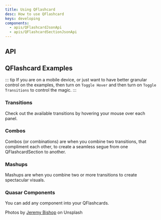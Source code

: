 ```yaml
---
title: Using QFlashcard
desc: How to use QFlashcard
keys: developing
components:
  - apis/QFlashcardJsonApi
  - apis/QFlashcardSectionJsonApi
---
```

## API
<q-flashcard-json-api />
<q-flashcard-section-json-api />

## QFlashcard Examples

::: tip
If you are on a mobile device, or just want to have better granular control on the examples, then turn on `Toggle Hover` and then turn on `Toggle Transitions` to control the magic.
:::

### Transitions

Check out the available transitions by hovering your mouse over each panel.

<example-viewer
title="Nudge"
file="Nudge"
codepen-title="QFlashcard"
/>

<example-viewer
title="Fade"
file="Fade"
codepen-title="QFlashcard"
/>

<example-viewer
title="Zoom"
file="Zoom"
codepen-title="QFlashcard"
/>

<example-viewer
title="Spin"
file="Spin"
codepen-title="QFlashcard"
/>

<example-viewer
title="Roll (left/right)"
file="RollLeftRight"
codepen-title="QFlashcard"
/>

<example-viewer
title="Roll (up/down)"
file="RollUpDown"
codepen-title="QFlashcard"
/>

<example-viewer
title="Slide (left/right)"
file="SlideLeftRight"
codepen-title="QFlashcard"
/>

<example-viewer
title="Slide (up/down)"
file="SlideUpDown"
codepen-title="QFlashcard"
/>

<example-viewer
title="Flip (left/right)"
file="FlipLeftRight"
codepen-title="QFlashcard"
/>

<example-viewer
title="Flip (up/down)"
file="FlipUpDown"
codepen-title="QFlashcard"
/>

<example-viewer
title="Shake"
file="Shake"
codepen-title="QFlashcard"
/>

### Combos

Combos (or combinations) are when you combine two transitions, that compliment each other, to create a seamless segue from one QFlashcardSection to another.

<example-viewer
title="Demo1"
file="Demo1"
codepen-title="QFlashcard"
/>

<example-viewer
title="Demo2"
file="Demo2"
codepen-title="QFlashcard"
/>

<example-viewer
title="Demo3"
file="Demo3"
codepen-title="QFlashcard"
/>

<example-viewer
title="Demo4"
file="Demo4"
codepen-title="QFlashcard"
/>

<example-viewer
title="Demo5"
file="Demo5"
codepen-title="QFlashcard"
/>

<example-viewer
title="Demo6"
file="Demo6"
codepen-title="QFlashcard"
/>

<example-viewer
title="Demo7"
file="Demo7"
codepen-title="QFlashcard"
/>


### Mashups

Mashups are when you combine two or more transitions to create spectacular visuals.

<example-viewer
title="Mashup1"
file="Mashup1"
codepen-title="QFlashcard"
/>

<example-viewer
title="Mashup2"
file="Mashup2"
codepen-title="QFlashcard"
/>

### Quasar Components

You can add any component into your QFlashcards.

<example-viewer
title="Component1"
file="Component1"
codepen-title="QFlashcard"
/>

<example-viewer
title="Component2"
file="Component2"
codepen-title="QFlashcard"
/>

Photos by [Jeremy Bishop](https://unsplash.com/@jeremybishop) on Unsplash



